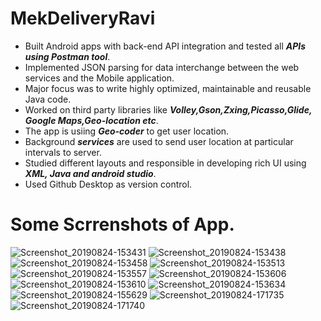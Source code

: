 # MekDeliveryRavi

- Built Android apps with back-end API integration and tested all ***APIs using Postman tool***. 
- Implemented JSON parsing for data interchange between the web services and the Mobile application. 
- Major focus was to write highly optimized, maintainable and reusable Java code. 
- Worked on third party libraries like ***Volley,Gson,Zxing,Picasso,Glide, Google Maps,Geo-location etc***. 
- The app is usiing ***Geo-coder*** to get user location.
- Background ***services*** are used to send user location at particular intervals to server.
- Studied different layouts and responsible in developing rich UI using ***XML, Java and android studio***. 
- Used Github Desktop as version control.

# Some Scrrenshots of App.


![Screenshot_20190824-153431](https://user-images.githubusercontent.com/35134157/64073874-bb9e9f00-ccc1-11e9-8a31-73021f4a5f90.png)
![Screenshot_20190824-153438](https://user-images.githubusercontent.com/35134157/64073877-c0635300-ccc1-11e9-9baf-563ab2423b45.png)
![Screenshot_20190824-153458](https://user-images.githubusercontent.com/35134157/64073878-c0635300-ccc1-11e9-897f-0623247057dd.png)
![Screenshot_20190824-153513](https://user-images.githubusercontent.com/35134157/64073879-c0635300-ccc1-11e9-967d-b883575ec7fc.png)
![Screenshot_20190824-153557](https://user-images.githubusercontent.com/35134157/64073882-c0635300-ccc1-11e9-9335-ab17b41940b2.png)
![Screenshot_20190824-153606](https://user-images.githubusercontent.com/35134157/64073883-c0fbe980-ccc1-11e9-8aeb-4aac3a5b0d2b.png)
![Screenshot_20190824-153610](https://user-images.githubusercontent.com/35134157/64073884-c0fbe980-ccc1-11e9-8795-14aeee35d75f.png)
![Screenshot_20190824-153634](https://user-images.githubusercontent.com/35134157/64073885-c0fbe980-ccc1-11e9-85f2-abc9d5044b15.png)
![Screenshot_20190824-155629](https://user-images.githubusercontent.com/35134157/64073886-c1948000-ccc1-11e9-9b26-459ebd8521cb.png)
![Screenshot_20190824-171735](https://user-images.githubusercontent.com/35134157/64073887-c1948000-ccc1-11e9-9746-e58b6e8818e0.png)
![Screenshot_20190824-171740](https://user-images.githubusercontent.com/35134157/64073888-c1948000-ccc1-11e9-8371-516e75c91f25.png)
